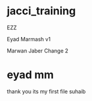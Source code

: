 # jacci_training
EZZ

Eyad Marmash v1


Marwan Jaber Change 2

eyad mm
=======
thank you its my first file
suhaib
